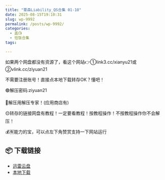 ```yaml
---
title: "覃森Liability_QS合集 01-10"
date: 2025-08-15T19:10:31
slug: wp-9992
permalink: /posts/wp-9992/
categories:
  - 盖📺
  - 恰饭合集
tags:

---
```


如果两个网盘都没有资源了，看这个网站👉①link3.cc/xianyu21或②vlink.cc/ziyuan21

不需要注册账号！直接点本地下载转存OK？懂吧！

🟢解压密码:ziyuan21

🔵解压用解压专家！(应用商店有)

🟡转存的链接网盘有教程！一定要看教程！按教程操作！不按教程操作你不会解压！

💰🈶能力的宝，可以点左下角赞赏支持一下网站运行

## 📦 下载链接
- [迅雷云盘](https://blziyuan21.com/pay-download/9992?key=d202beb333&down_id=0)
- [本地下载](https://blziyuan21.com/pay-download/9992?key=d202beb333&down_id=1)

